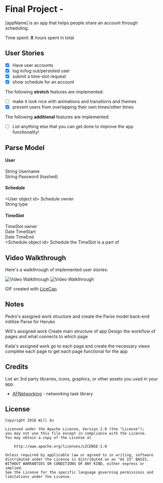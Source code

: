 # Final Project - 

[appName] is an app that helps people share an account through scheduling.

Time spent: **X** hours spent in total

## User Stories

- [x] Have user accounts
- [x] log in/log out/persisted user
- [x] submit a time-slot request
- [x] show schedule for an account

The following **stretch** features are implemented:

- [ ] make it look nice with animations and transitions and themes
- [x] prevent users from overlapping their own times/other times

The following **additional** features are implemented:

- [ ] List anything else that you can get done to improve the app functionality!

## Parse Model

#### User
String Username  
String Password (hashed)  

#### Schedule
\<User object id\> Schedule owner  
String type

#### TimeSlot
<User object id> TimeSlot owner  
Date TimeStart  
Date TimeEnd  
\<Schedule object id\> Schedule the TimeSlot is a part of  


## Video Walkthrough

Here's a walkthrough of implemented user stories:

<img src='https://github.com/insertorgnamehere/accountSharer/blob/master/images/IMG_0146.JPG' title='Video Walkthrough' width='' alt='Video Walkthrough' />

<img src='https://github.com/insertorgnamehere/accountSharer/blob/master/images/gifs/done.gif' title='Video Walkthrough' width='' alt='Video Walkthrough' />

GIF created with [LiceCap](http://www.cockos.com/licecap/).

## Notes

Pedro's assigned work
structure and create the Parse model back-end
initilize Parse for Heruko

Will's assigned work
Create main structure of app
Design the workflow of pages and what connects to which page

Kaila's assigned work
go to each page and create the necessary views
complete each page to get each page functional for the app



## Credits

List an 3rd party libraries, icons, graphics, or other assets you used in your app.

- [AFNetworking](https://github.com/AFNetworking/AFNetworking) - networking task library

## License

    Copyright 2018 Will Xu

    Licensed under the Apache License, Version 2.0 (the "License");
    you may not use this file except in compliance with the License.
    You may obtain a copy of the License at

        http://www.apache.org/licenses/LICENSE-2.0

    Unless required by applicable law or agreed to in writing, software
    distributed under the License is distributed on an "AS IS" BASIS,
    WITHOUT WARRANTIES OR CONDITIONS OF ANY KIND, either express or implied.
    See the License for the specific language governing permissions and
    limitations under the License.
